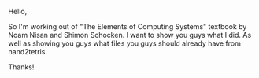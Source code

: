 Hello,

So I'm working out of "The Elements of Computing Systems" textbook by Noam Nisan and Shimon Schocken. I want to show you guys what I did. As well as showing you guys what files you guys should already have from nand2tetris.

Thanks!
